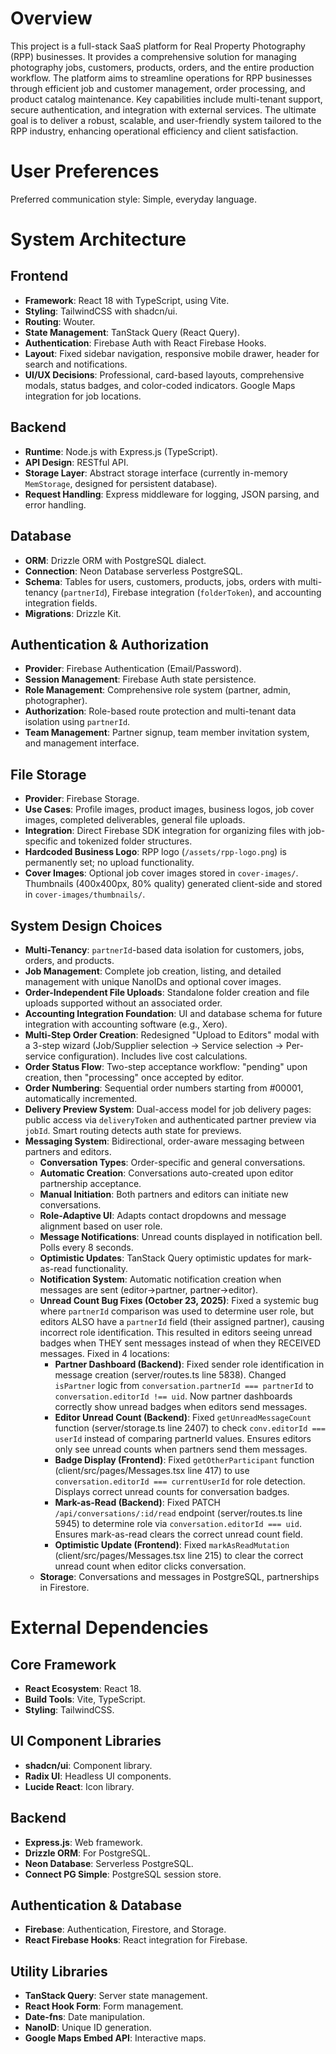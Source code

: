 # Overview

This project is a full-stack SaaS platform for Real Property Photography (RPP) businesses. It provides a comprehensive solution for managing photography jobs, customers, products, orders, and the entire production workflow. The platform aims to streamline operations for RPP businesses through efficient job and customer management, order processing, and product catalog maintenance. Key capabilities include multi-tenant support, secure authentication, and integration with external services. The ultimate goal is to deliver a robust, scalable, and user-friendly system tailored to the RPP industry, enhancing operational efficiency and client satisfaction.

# User Preferences

Preferred communication style: Simple, everyday language.

# System Architecture

## Frontend
- **Framework**: React 18 with TypeScript, using Vite.
- **Styling**: TailwindCSS with shadcn/ui.
- **Routing**: Wouter.
- **State Management**: TanStack Query (React Query).
- **Authentication**: Firebase Auth with React Firebase Hooks.
- **Layout**: Fixed sidebar navigation, responsive mobile drawer, header for search and notifications.
- **UI/UX Decisions**: Professional, card-based layouts, comprehensive modals, status badges, and color-coded indicators. Google Maps integration for job locations.

## Backend
- **Runtime**: Node.js with Express.js (TypeScript).
- **API Design**: RESTful API.
- **Storage Layer**: Abstract storage interface (currently in-memory `MemStorage`, designed for persistent database).
- **Request Handling**: Express middleware for logging, JSON parsing, and error handling.

## Database
- **ORM**: Drizzle ORM with PostgreSQL dialect.
- **Connection**: Neon Database serverless PostgreSQL.
- **Schema**: Tables for users, customers, products, jobs, orders with multi-tenancy (`partnerId`), Firebase integration (`folderToken`), and accounting integration fields.
- **Migrations**: Drizzle Kit.

## Authentication & Authorization
- **Provider**: Firebase Authentication (Email/Password).
- **Session Management**: Firebase Auth state persistence.
- **Role Management**: Comprehensive role system (partner, admin, photographer).
- **Authorization**: Role-based route protection and multi-tenant data isolation using `partnerId`.
- **Team Management**: Partner signup, team member invitation system, and management interface.

## File Storage
- **Provider**: Firebase Storage.
- **Use Cases**: Profile images, product images, business logos, job cover images, completed deliverables, general file uploads.
- **Integration**: Direct Firebase SDK integration for organizing files with job-specific and tokenized folder structures.
- **Hardcoded Business Logo**: RPP logo (`/assets/rpp-logo.png`) is permanently set; no upload functionality.
- **Cover Images**: Optional job cover images stored in `cover-images/`. Thumbnails (400x400px, 80% quality) generated client-side and stored in `cover-images/thumbnails/`.

## System Design Choices
- **Multi-Tenancy**: `partnerId`-based data isolation for customers, jobs, orders, and products.
- **Job Management**: Complete job creation, listing, and detailed management with unique NanoIDs and optional cover images.
- **Order-Independent File Uploads**: Standalone folder creation and file uploads supported without an associated order.
- **Accounting Integration Foundation**: UI and database schema for future integration with accounting software (e.g., Xero).
- **Multi-Step Order Creation**: Redesigned "Upload to Editors" modal with a 3-step wizard (Job/Supplier selection → Service selection → Per-service configuration). Includes live cost calculations.
- **Order Status Flow**: Two-step acceptance workflow: "pending" upon creation, then "processing" once accepted by editor.
- **Order Numbering**: Sequential order numbers starting from #00001, automatically incremented.
- **Delivery Preview System**: Dual-access model for job delivery pages: public access via `deliveryToken` and authenticated partner preview via `jobId`. Smart routing detects auth state for previews.
- **Messaging System**: Bidirectional, order-aware messaging between partners and editors.
    - **Conversation Types**: Order-specific and general conversations.
    - **Automatic Creation**: Conversations auto-created upon editor partnership acceptance.
    - **Manual Initiation**: Both partners and editors can initiate new conversations.
    - **Role-Adaptive UI**: Adapts contact dropdowns and message alignment based on user role.
    - **Message Notifications**: Unread counts displayed in notification bell. Polls every 8 seconds.
    - **Optimistic Updates**: TanStack Query optimistic updates for mark-as-read functionality.
    - **Notification System**: Automatic notification creation when messages are sent (editor→partner, partner→editor).
    - **Unread Count Bug Fixes (October 23, 2025)**: Fixed a systemic bug where `partnerId` comparison was used to determine user role, but editors ALSO have a `partnerId` field (their assigned partner), causing incorrect role identification. This resulted in editors seeing unread badges when THEY sent messages instead of when they RECEIVED messages. Fixed in 4 locations:
        - **Partner Dashboard (Backend)**: Fixed sender role identification in message creation (server/routes.ts line 5838). Changed `isPartner` logic from `conversation.partnerId === partnerId` to `conversation.editorId !== uid`. Now partner dashboards correctly show unread badges when editors send messages.
        - **Editor Unread Count (Backend)**: Fixed `getUnreadMessageCount` function (server/storage.ts line 2407) to check `conv.editorId === userId` instead of comparing partnerId values. Ensures editors only see unread counts when partners send them messages.
        - **Badge Display (Frontend)**: Fixed `getOtherParticipant` function (client/src/pages/Messages.tsx line 417) to use `conversation.editorId === currentUserId` for role detection. Displays correct unread counts for conversation badges.
        - **Mark-as-Read (Backend)**: Fixed PATCH `/api/conversations/:id/read` endpoint (server/routes.ts line 5945) to determine role via `conversation.editorId === uid`. Ensures mark-as-read clears the correct unread count field.
        - **Optimistic Update (Frontend)**: Fixed `markAsReadMutation` (client/src/pages/Messages.tsx line 215) to clear the correct unread count when editor clicks conversation.
    - **Storage**: Conversations and messages in PostgreSQL, partnerships in Firestore.

# External Dependencies

## Core Framework
- **React Ecosystem**: React 18.
- **Build Tools**: Vite, TypeScript.
- **Styling**: TailwindCSS.

## UI Component Libraries
- **shadcn/ui**: Component library.
- **Radix UI**: Headless UI components.
- **Lucide React**: Icon library.

## Backend
- **Express.js**: Web framework.
- **Drizzle ORM**: For PostgreSQL.
- **Neon Database**: Serverless PostgreSQL.
- **Connect PG Simple**: PostgreSQL session store.

## Authentication & Database
- **Firebase**: Authentication, Firestore, and Storage.
- **React Firebase Hooks**: React integration for Firebase.

## Utility Libraries
- **TanStack Query**: Server state management.
- **React Hook Form**: Form management.
- **Date-fns**: Date manipulation.
- **NanoID**: Unique ID generation.
- **Google Maps Embed API**: Interactive maps.